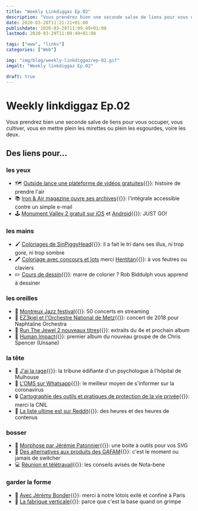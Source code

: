 ```yaml
---
title: "Weekly Linkdiggaz Ep.02"
description: "Vous prendrez bien une seconde salve de liens pour vous occuper, vous cultiver, vous en mettre plein les mirettes ou plein les esgourdes, voire les deux."
date: 2020-03-28T11:21:21+01:00
publishdate: 2020-03-28T11:09:49+01:00
lastmod: 2020-03-29T11:09:49+01:00

tags: ["www", "links"]
categories: ["Web"]

img: "img/blog/weekly-linkdiggaz/ep-02.gif"
imgalt: "Weekly linkdiggaz Ep.02"

draft: true
---
```


# Weekly linkdiggaz Ep.02

Vous prendrez bien une seconde salve de liens pour vous occuper, vous cultiver, vous en mettre plein les mirettes ou plein les esgourdes, voire les deux.

## Des liens pour…

### les yeux

- 🗺️ [Outside lance une plateforme de vidéos gratuites](https://www.outside.fr/films/){{<nbsp>}}: histoire de prendre l'air
- 📚 [Iron & Air magazine ouvre ses archives](https://magazine.ironandair.com/){{<nbsp>}}: l'intégrale accessible contre un simple e-mail
- 🕹️ [Monument Valley 2 gratuit sur iOS](https://apps.apple.com/us/app/monument-valley-2/id1187265767?ls=1) et [Android](https://play.google.com/store/apps/details?id=com.ustwo.monumentvalley2){{<nbsp>}}: JUST GO!

### les mains

- 🖌️ [Coloriages de SinPiggyHead](https://twitter.com/sinpiggyhead/status/1242821006923894786){{<nbsp>}}: il a fait le tri dans ses illus, ni trop gore, ni trop sombre
- 🖍️ [Coloriage avec concours et lots](https://www.instagram.com/p/B-SVuw4CEkG/) merci [Hentitan](https://www.instagram.com/hentitan47/){{<nbsp>}}: à vos feutres ou claviers
- ✏️ [Cours de dessin](https://www.youtube.com/channel/UCBpgrJijMpk_pyp9uTbxLdg){{<nbsp>}}: marre de colorier ? Rob Biddulph vous apprend à dessiner

### les oreilles

- 🎷 [Montreux Jazz festival](https://www.montreuxjazzfestival.com/fr/50-concerts-en-streaming/){{<nbsp>}}: 50 concerts en streaming
- 🥁 [EZ3kiel et l'Orchestre National de Metz](https://youtu.be/nItMygAI7xQ){{<nbsp>}}: concert de 2018 pour Naphtaline Orchestra
- 🎤 [Run The Jewel 2 nouveaux titres](https://www.mowno.com/news/essentiel/run-the-jewels-devoile-un-premier-apercu-de-son-quatrieme-album/){{<nbsp>}}: extraits du 4e et prochain album
- 🎸 [Human Impact](https://humanimpact.bandcamp.com/album/human-impact){{<nbsp>}}: premier album du nouveau groupe de de Chris Spencer (Unsane)

### la tête

- 📰 [J'ai la rage](https://www.liberation.fr/debats/2020/03/24/j-ai-la-rage_1782912){{<nbsp>}}: la tribune édifiante d'un psychologue à l'hôpital de Mulhouse
- 🦠 [L'OMS sur Whatsapp](https://twitter.com/Scilabus/status/1241576008072994816){{<nbsp>}}: le meilleur moyen de s'informer sur la coronavirus
- 🔒 [Cartographie des outils et pratiques de protection de la vie privée](https://linc.cnil.fr/fr/une-cartographie-des-outils-et-pratiques-de-protection-de-la-vie-privee){{<nbsp>}}: merci la CNIL
- 📝 [La liste ultime est sur Reddit](https://www.reddit.com/r/france/comments/fmbrtd/liste_des_sites_web_services_et_ressources/){{<nbsp>}}: des heures et des heures de contenus

### bosser

- 📐 [Morphose par Jérémie Patonnier](https://github.com/JeremiePat/morphose){{<nbsp>}}: une boite à outils pour vos SVG
- 🧰 [Des alternatives aux produits des GAFAM](https://francoischarlet.ch/2020/covid19-liste-non-exhaustive-alternatives-produits-gafam/){{<nbsp>}}: c'est le moment ou jamais de switcher
- 💻 [Réunion et télétravail](https://nota-bene.org/Telereunion-quelques-conseils){{<nbsp>}}: les conseils avisés de Nota-bene

### garder la forme

- 💪 [Avec Jérémy Bonder](https://www.instagram.com/jeremybonder/){{<nbsp>}}: merci à notre lotois exilé et confiné à Paris
- 🧗 [La fabrique verticale](https://www.instagram.com/lafabriqueverticale/){{<nbsp>}}: parce que c'est la base quand on grimpe
